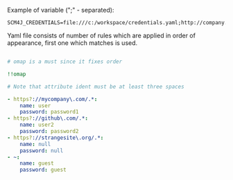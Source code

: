 Example of variable (";" - separated): 

```
SCM4J_CREDENTIALS=file:///c:/workspace/credentials.yaml;http://company.com/repos/credentials.yaml
```

Yaml file consists of number of rules which are applied in order of appearance, first one which matches is used.

```yaml

# omap is a must since it fixes order

!!omap

# Note that attribute ident must be at least three spaces

- https?://mycompany\.com/.*:
    name: user
    password: password1
- https?://github\.com/.*:
    name: user2
    password: password2
- https?://strangesite\.org/.*:
    name: null
    password: null
- ~:
    name: guest
    password: guest
```
